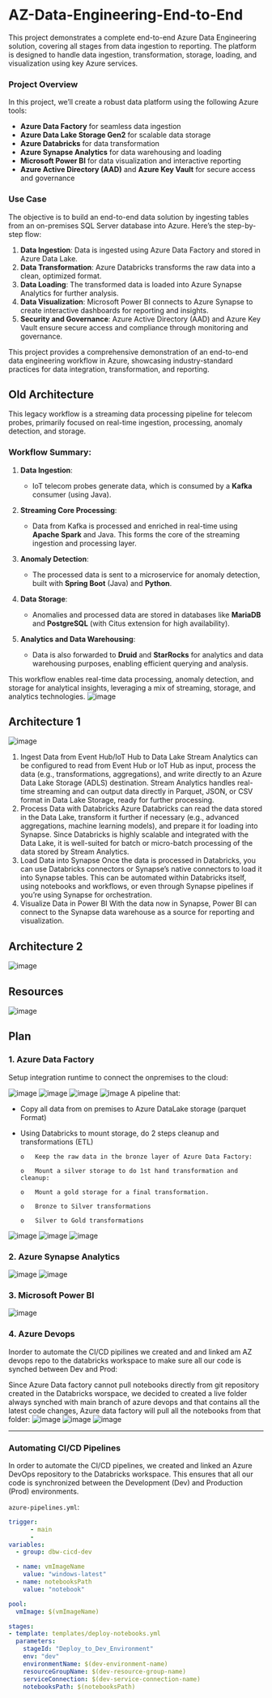# AZ-Data-Engineering-End-to-End

This project demonstrates a complete end-to-end Azure Data Engineering solution, covering all stages from data ingestion to reporting. The platform is designed to handle data ingestion, transformation, storage, loading, and visualization using key Azure services.

### Project Overview
In this project, we’ll create a robust data platform using the following Azure tools:

- **Azure Data Factory** for seamless data ingestion
- **Azure Data Lake Storage Gen2** for scalable data storage
- **Azure Databricks** for data transformation
- **Azure Synapse Analytics** for data warehousing and loading
- **Microsoft Power BI** for data visualization and interactive reporting
- **Azure Active Directory (AAD)** and **Azure Key Vault** for secure access and governance

### Use Case
The objective is to build an end-to-end data solution by ingesting tables from an on-premises SQL Server database into Azure. Here’s the step-by-step flow:
1. **Data Ingestion**: Data is ingested using Azure Data Factory and stored in Azure Data Lake.
2. **Data Transformation**: Azure Databricks transforms the raw data into a clean, optimized format.
3. **Data Loading**: The transformed data is loaded into Azure Synapse Analytics for further analysis.
4. **Data Visualization**: Microsoft Power BI connects to Azure Synapse to create interactive dashboards for reporting and insights.
5. **Security and Governance**: Azure Active Directory (AAD) and Azure Key Vault ensure secure access and compliance through monitoring and governance.

This project provides a comprehensive demonstration of an end-to-end data engineering workflow in Azure, showcasing industry-standard practices for data integration, transformation, and reporting.


## Old Architecture
This legacy workflow is a streaming data processing pipeline for telecom probes, primarily focused on real-time ingestion, processing, anomaly detection, and storage.

### Workflow Summary:
1. **Data Ingestion**:
   - IoT telecom probes generate data, which is consumed by a **Kafka** consumer (using Java).

2. **Streaming Core Processing**:
   - Data from Kafka is processed and enriched in real-time using **Apache Spark** and Java. This forms the core of the streaming ingestion and processing layer.

3. **Anomaly Detection**:
   - The processed data is sent to a microservice for anomaly detection, built with **Spring Boot** (Java) and **Python**.

4. **Data Storage**:
   - Anomalies and processed data are stored in databases like **MariaDB** and **PostgreSQL** (with Citus extension for high availability).

5. **Analytics and Data Warehousing**:
   - Data is also forwarded to **Druid** and **StarRocks** for analytics and data warehousing purposes, enabling efficient querying and analysis.

This workflow enables real-time data processing, anomaly detection, and storage for analytical insights, leveraging a mix of streaming, storage, and analytics technologies.
![image](https://github.com/ThamerAissaoui/AZ-Data-Engineering-End-to-End/blob/main/OLD_WORKFLOW.png)

## Architecture 1
![image](https://github.com/ThamerAissaoui/AZ-Data-Engineering-End-to-End/blob/main/WORKFLOW_2.png)

1. Ingest Data from Event Hub/IoT Hub to Data Lake
Stream Analytics can be configured to read from Event Hub or IoT Hub as input, process the data (e.g., transformations, aggregations), and write directly to an Azure Data Lake Storage (ADLS) destination.
Stream Analytics handles real-time streaming and can output data directly in Parquet, JSON, or CSV format in Data Lake Storage, ready for further processing.
2. Process Data with Databricks
Azure Databricks can read the data stored in the Data Lake, transform it further if necessary (e.g., advanced aggregations, machine learning models), and prepare it for loading into Synapse.
Since Databricks is highly scalable and integrated with the Data Lake, it is well-suited for batch or micro-batch processing of the data stored by Stream Analytics.
3. Load Data into Synapse
Once the data is processed in Databricks, you can use Databricks connectors or Synapse’s native connectors to load it into Synapse tables.
This can be automated within Databricks itself, using notebooks and workflows, or even through Synapse pipelines if you’re using Synapse for orchestration.
4. Visualize Data in Power BI
With the data now in Synapse, Power BI can connect to the Synapse data warehouse as a source for reporting and visualization.

## Architecture 2
![image](https://github.com/ThamerAissaoui/AZ-Data-Engineering-End-to-End/blob/main/WORKFLOW.png)

## Resources
![image](https://github.com/ThamerAissaoui/AZ-Data-Engineering-End-to-End/assets/36975418/4b6b2221-8859-44a1-8cd5-8ff1244a3a8b)

## Plan

### 1.	Azure Data Factory 
Setup integration runtime to connect the onpremises to the cloud:


![image](https://github.com/ThamerAissaoui/AZ-Data-Engineering-End-to-End/assets/36975418/fc810f0a-051d-4c86-915f-65fc7ec8281e)
![image](https://github.com/ThamerAissaoui/AZ-Data-Engineering-End-to-End/assets/36975418/9815ece8-8a5b-40d9-9297-f033a598b09f)
![image](https://github.com/ThamerAissaoui/AZ-Data-Engineering-End-to-End/assets/36975418/1124bc5d-73a6-4182-bdec-46f98655fb50)
![image](https://github.com/ThamerAissaoui/AZ-Data-Engineering-End-to-End/assets/36975418/a944f5ed-bd27-4238-a1cc-527f4ba03e28)
A pipeline that:
-	Copy all data from on premises to Azure DataLake storage (parquet Format)
-	Using Databricks to mount storage, do 2 steps cleanup and transformations (ETL)
  
        o	Keep the raw data in the bronze layer of Azure Data Factory:
   	
        o	Mount a silver storage to do 1st hand transformation and cleanup:
   	
        o	Mount a gold storage for a final transformation.
   	
        o	Bronze to Silver transformations
   	
        o	Silver to Gold transformations

  
![image](https://github.com/ThamerAissaoui/AZ-Data-Engineering-End-to-End/assets/36975418/e742cf19-4da8-4b35-8425-a7904ad5a68c)
![image](https://github.com/ThamerAissaoui/AZ-Data-Engineering-End-to-End/assets/36975418/a0963907-3be2-418d-8ec9-863f19520ffa)
![image](https://github.com/ThamerAissaoui/AZ-Data-Engineering-End-to-End/assets/36975418/7515e95f-a36f-4935-a1b7-39965146423b)

### 2.	Azure Synapse Analytics
![image](https://github.com/ThamerAissaoui/AZ-Data-Engineering-End-to-End/assets/36975418/2c594bd3-fde0-45d5-92bc-5d6c7ad8ea70)
![image](https://github.com/ThamerAissaoui/AZ-Data-Engineering-End-to-End/assets/36975418/aa4cd891-51a8-4859-a98e-1cb1de87b208)

### 3.  Microsoft Power BI
![image](https://github.com/ThamerAissaoui/AZ-Data-Engineering-End-to-End/assets/36975418/bc4d296e-e83d-4600-942d-e2a8d0c95a85)


### 4. Azure Devops
Inorder to automate the CI/CD pipilines we created and and linked am AZ devops repo to the databricks workspace to make sure all our code is synched between Dev and Prod:

Since Azure Data factory cannot pull notebooks directly from git repository created in the Databricks worspace, we decided to created a live folder always synched with main branch of azure devops and that contains all the latest code changes, Azure data factory will pull all the notebooks from that folder:
![image](https://github.com/user-attachments/assets/59d41eb2-1c0f-42a5-a8aa-82cf942193ca)
![image](https://github.com/user-attachments/assets/3b85c545-3867-4571-b41d-30508141e765)
![image](https://github.com/user-attachments/assets/f826d6aa-8818-4389-b7ca-24362fe9f216)


---

### Automating CI/CD Pipelines

In order to automate the CI/CD pipelines, we created and linked an Azure DevOps repository to the Databricks workspace. This ensures that all our code is synchronized between the Development (Dev) and Production (Prod) environments.
   
   `azure-pipelines.yml`:

   ```yaml
   trigger:
         - main
         -
   variables:
     - group: dbw-cicd-dev
   
     - name: vmImageName
       value: "windows-latest"
     - name: notebooksPath
       value: "notebook"
   
   pool:
     vmImage: $(vmImageName)
   
   stages:
   - template: templates/deploy-notebooks.yml
     parameters:
       stageId: "Deploy_to_Dev_Environment"
       env: "dev"
       environmentName: $(dev-environment-name)
       resourceGroupName: $(dev-resource-group-name)
       serviceConnection: $(dev-service-connection-name)
       notebooksPath: $(notebooksPath)
   ```



















 
